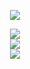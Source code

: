 <p align="center">
  <a href="https://github.com/NexOffline">
    <img src="https://readme-typing-svg.demolab.com/?lines=Welcome+To+My+Profile&font=Fira%20Code&center=true&width=440&height=45&vCenter=true&pause=1000&size=22" /></a>
</p>
<p align="center">
  <a href="https://github.com/NexOffline">
    <img src="https://streak-stats.demolab.com/?user=NexOffline&theme=tokyonight" /></a><br>
  <a href="https://github.com/NexOffline">
    <img src="https://github-readme-stats.vercel.app/api?username=NexOffline&show_icons=true&theme=tokyonight" /></a><Br>
  <a href="https://github.com/NexOffline">
    <img src="https://github-readme-stats.vercel.app/api/top-langs/?username=NexOffline&theme=tokyonight&layout=compact" /></a>
</p>
